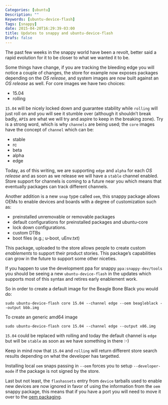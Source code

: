 ```yaml
---
Categories: [ubuntu]
Description: ""
Keywords: [ubuntu-device-flash]
Tags: [snappy]
date: 2015-04-20T16:29:39-03:00
title: Updates to snappy and ubuntu-device-flash
Drafs: false
---
```


The past few weeks in the snappy world have been a revolt, better said a rapid evolution for
it to be closer to what we wanted it to be.

Some things have change, if you are tracking the bleeding edge you will notice a couple of
changes, the store for example now exposes packages depending on the *OS release*, and system
images are now built against an *OS release* as well. For core images we have two choices:

- 15.04
- rolling

`15.04` will be nicely locked down and guarantee stability while `rolling` will just roll
on and you will see it stumble over (although it shouldn’t break badly, `API`s are what we
will try and aspire to keep in the breaking zone). Try is a strong word, which is why `channels`
are being used; the `core` images have the concept of `channel` which can be:

- stable
- rc
- beta
- alpha
- edge

Today, as of this writing, we are supporting `edge` and `alpha` for each *OS release* and as soon
as we release we will have a `stable` channel enabled. Store support for channels is coming to
a future near you which means that eventually packages can track different channels.

Another addition is a new `snap` type called `oem`, this snappy package allows OEMs to enable
devices and boards with a degree of customization such as:

- preinstalled unremovable or removable packages
- default configurations for preinstalled packages and ubuntu-core
- lock down configurations.
- custom DTBs
- boot files (e.g.; u-boot, uEnv.txt)

This package, uploaded to the store allows people to create custom *enablements* to support
their product stories. This package’s capabilities can grow in the future to support some
other niceties.

If you happen to use the development ppa for snappy `ppa:snappy-dev/tools` you should be seeing
a new `ubuntu-device-flash` in the updates which supports most of this syntax and retires early
enablement work.

So in order to create a default image for the Beagle Bone Black you would do:

    sudo ubuntu-device-flash core 15.04 --channel edge --oem beagleblack --output bbb.img

To create an generic amd64 image

    sudo ubuntu-device-flash core 15.04 --channel edge --output x86.img

`15.04` could be replaced with rolling and today the default channel is `edge` but will be
`stable` as soon as we have something in there :-)

Keep in mind now that `15.04` and `rolling` will return different store search results depending
on what the developer has targetted.

Installing local `oem` snaps passing in `--oem` forces you to setup `--developer-mode` if
the package is not signed by the store.

Last but not least, the `flashassets` entry from `device` tarballs used to enable new devices are
now ignored in favor of using the information from the `oem` snappy package, this means that if
you have a port you will need to move it over to the [oem packaging](http://bazaar.launchpad.net/~snappy-dev/snappy/snappy/view/head:/docs/oem.md).
